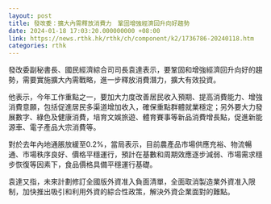 ```yaml
---
layout: post
title: 發改委：擴大內需釋放消費力　鞏固增強經濟回升向好趨勢
date: 2024-01-18 17:03:20.000000000 +08:00
link: https://news.rthk.hk/rthk/ch/component/k2/1736786-20240118.htm
categories: rthk
---
```


發改委副秘書長、國民經濟綜合司司長袁達表示，要鞏固和增強經濟回升向好的趨勢，需要實施擴大內需戰略，進一步釋放消費潛力，擴大有效投資。

他表示，今年工作重點之一，要加大力度改善居民收入預期、提高消費能力、增強消費意願，包括促進居民多渠道增加收入，確保重點群體就業穩定；另外要大力發展數字、綠色及健康消費，培育文娛旅遊、體育賽事等新品消費增長點，促進新能源車、電子產品大宗消費等。

對於去年內地通脹放緩至0.2%，當局表示，目前農產品市場供應充裕、物流暢通、市場秩序良好、價格平穩運行，預計在基數和周期效應逐步減弱、市場需求穩步恢復等因素下，食品價格具備平穩運行基礎。

袁達又指，未來計劃修訂全國版外資准入負面清單，全面取消製造業外資准入限制，加快推出吸引和利用外資的綜合性政策，解決外資企業面對的難點。
